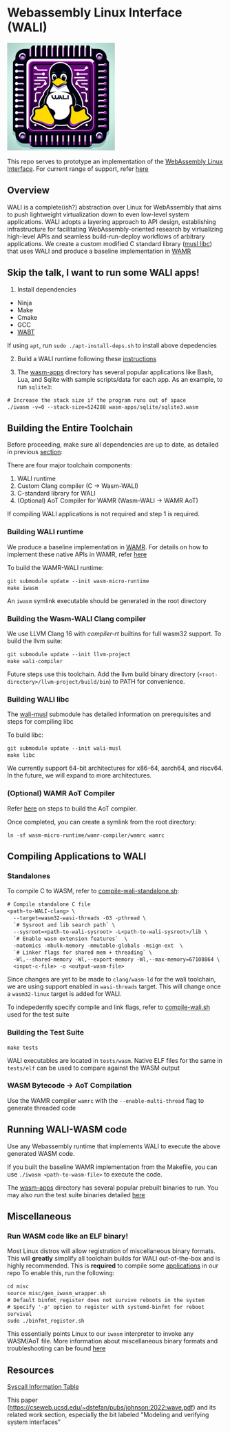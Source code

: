 # Webassembly Linux Interface (WALI)

![WebAssembly Linux Interface](assets/main-logo.png?raw=true)

This repo serves to prototype an implementation of the [WebAssembly Linux Interface](https://arxiv.org/abs/2312.03858). For current range of 
support, refer [here](docs/support.md)

## Overview
WALI is a complete(ish?) abstraction over Linux for WebAssembly that aims to push lightweight virtualization
down to even low-level system applications. 
WALI adopts a layering approach to API design, establishing infrastructure for facilitating WebAssembly-oriented research 
by virtualizing high-level APIs and seamless build-run-deploy workflows of arbitrary applications.
We create a custom modified C standard library ([musl libc](https://github.com/arjunr2/wali-musl)) that uses WALI
and produce a baseline implementation in [WAMR](https://github.com/SilverLineFramework/wasm-micro-runtime/tree/wali)

## Skip the talk, I want to run some WALI apps!

1. Install dependencies
* Ninja
* Make
* Cmake
* GCC
* [WABT](https://github.com/WebAssembly/wabt)

If using `apt`, run `sudo ./apt-install-deps.sh` to install above depedencies

2. Build a WALI runtime following these [instructions](#building-wali-runtime)

3. The [wasm-apps](wasm-apps) directory has several popular applications like Bash, Lua, and Sqlite
with sample scripts/data for each app.
As an example, to run `sqlite3`:
```shell
# Increase the stack size if the program runs out of space
./iwasm -v=0 --stack-size=524288 wasm-apps/sqlite/sqlite3.wasm
```


## Building the Entire Toolchain

Before proceeding, make sure all dependencies are up to date, as detailed in previous [section](#skip-the-talk-i-want-to-run-some-wali-apps):

There are four major toolchain components: 
1. WALI runtime
2. Custom Clang compiler (C -> Wasm-WALI)
3. C-standard library for WALI
4. (Optional) AoT Compiler for WAMR (Wasm-WALI -> WAMR AoT)

If compiling WALI applications is not required and step 1 is required.

### Building WALI runtime

We produce a baseline implementation in [WAMR](https://github.com/SilverLineFramework/wasm-micro-runtime/tree/wali).
For details on how to implement these native APIs in WAMR, refer [here](https://github.com/bytecodealliance/wasm-micro-runtime/blob/main/doc/export_native_api.md)

To build the WAMR-WALI runtime:
```shell
git submodule update --init wasm-micro-runtime
make iwasm
```
An `iwasm` symlink executable should be generated in the root directory


### Building the Wasm-WALI Clang compiler

We use LLVM Clang 16 with *compiler-rt* builtins for full wasm32 support.
To build the llvm suite:

```shell
git submodule update --init llvm-project
make wali-compiler
```

Future steps use this toolchain.
Add the llvm build binary directory (`<root-directory>/llvm-project/build/bin`) to PATH for convenience.


### Building WALI libc

The [wali-musl](https://github.com/arjunr2/wali-musl) submodule has detailed information on prerequisites and 
steps for compiling libc

To build libc:
```shell
git submodule update --init wali-musl
make libc
```

We currently support 64-bit architectures for x86-64, aarch64, and riscv64. In the future, we will expand
to more architectures.


### (Optional) WAMR AoT Compiler

Refer [here](https://github.com/SilverLineFramework/wasm-micro-runtime/tree/a29e5c633c26a30e54373f658394fab2b95f394e/wamr-compiler)
on steps to build the AoT compiler.

Once completed, you can create a symlink from the root directory:
```shell
ln -sf wasm-micro-runtime/wamr-compiler/wamrc wamrc
```


## Compiling Applications to WALI

### Standalones

To compile C to WASM, refer to
[compile-wali-standalone.sh](tests/compile-wali-standalone.sh):

```shell
# Compile standalone C file
<path-to-WALI-clang> \
  --target=wasm32-wasi-threads -O3 -pthread \
  `# Sysroot and lib search path` \
  --sysroot=<path-to-wali-sysroot> -L<path-to-wali-sysroot>/lib \
  `# Enable wasm extension features`  \
  -matomics -mbulk-memory -mmutable-globals -msign-ext  \
  `# Linker flags for shared mem + threading` \
  -Wl,--shared-memory -Wl,--export-memory -Wl,--max-memory=67108864 \
  <input-c-file> -o <output-wasm-file>
```

Since changes are yet to be made to `clang/wasm-ld` for the wali toolchain, we are using support enabled 
in `wasi-threads` target. This will change once a `wasm32-linux` target is added for WALI.

To indepedently specify compile and link flags, refer to [compile-wali.sh](tests/compile-wali.sh) used for the test suite

### Building the Test Suite
```shell
make tests
```

WALI executables are located in `tests/wasm`. 
Native ELF files for the same in `tests/elf` can be used to compare against the WASM output


### WASM Bytecode -> AoT Compilation

Use the WAMR compiler `wamrc` with the `--enable-multi-thread` flag to generate threaded code


## Running WALI-WASM code

Use any Webassembly runtime that implements WALI to execute the above generated WASM code.

If you built the baseline WAMR implementation from the Makefile,
you can use `./iwasm <path-to-wasm-file>` to execute the code.

The [wasm-apps](wasm-apps) directory has several popular prebuilt binaries to run. You may also
run the test suite binaries detailed [here](#building-the-test-suite)



## Miscellaneous

### Run WASM code like an ELF binary!

Most Linux distros will allow registration of miscellaneous binary formats.
This will **greatly** simplify all toolchain builds for WALI out-of-the-box and is highly recommended.
This is **required** to compile some [applications](applications) in our repo
To enable this, run the following:
```shell
cd misc
source misc/gen_iwasm_wrapper.sh
# Default binfmt_register does not survive reboots in the system
# Specify '-p' option to register with systemd-binfmt for reboot survival
sudo ./binfmt_register.sh
```

This essentially points Linux to our `iwasm` interpreter to invoke any WASM/AoT file. 
More information about miscellaneous binary formats and troubleshooting can be found [here](https://docs.kernel.org/admin-guide/binfmt-misc.html)

## Resources
[Syscall Information Table](https://docs.google.com/spreadsheets/d/1__2NqMqGLHdjFFYonkF49IkGgfv62TJCpZuXqhXwnlc/edit?usp=sharing)

This paper (https://cseweb.ucsd.edu/~dstefan/pubs/johnson:2022:wave.pdf) and its related work section, especially the bit labeled "Modeling and verifying system interfaces"

